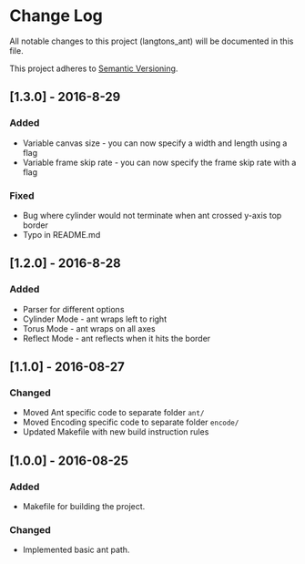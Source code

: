 # Change Log
All notable changes to this project (langtons_ant) will be documented in this file.

This project adheres to [Semantic Versioning](http://semver.org/).

## [1.3.0] - 2016-8-29

### Added
- Variable canvas size - you can now specify a width and length using a flag
- Variable frame skip rate - you can now specify the frame skip rate with a flag

### Fixed
- Bug where cylinder would not terminate when ant crossed y-axis top border
- Typo in README.md

## [1.2.0] - 2016-8-28

### Added 
- Parser for different options
- Cylinder Mode - ant wraps left to right
- Torus Mode - ant wraps on all axes
- Reflect Mode - ant reflects when it hits the border

## [1.1.0] - 2016-08-27

### Changed
- Moved Ant specific code to separate folder `ant/`
- Moved Encoding specific code to separate folder `encode/`
- Updated Makefile with new build instruction rules

## [1.0.0] - 2016-08-25

### Added
- Makefile for building the project.

### Changed
- Implemented basic ant path.

